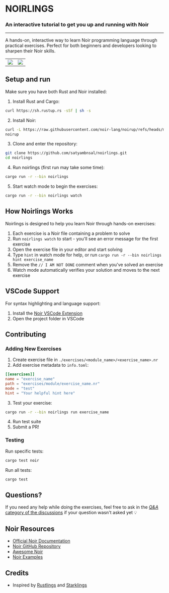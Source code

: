 # NOIRLINGS

### An interactive tutorial to get you up and running with Noir

---

A hands-on, interactive way to learn Noir programming language through practical exercises. Perfect for both beginners and developers looking to sharpen their Noir skills.

<table>
  <tr>
    <td>
      <a href="https://twitter.com/intent/follow?screen_name=NoirLang">
         <img src="https://img.shields.io/twitter/follow/NoirLang?label=Follow Noir&style=social" />
      </a >
      </td>
    <td>
        <a href="https://twitter.com/intent/follow?screen_name=satyambnsal">
            <img src="https://img.shields.io/twitter/follow/shrameetweets?label=Follow%20Satyam&style=social" />
        </a>
    </td>
  <tr>
<table>

## Setup and run

Make sure you have both Rust and Noir installed:

1. Install Rust and Cargo:

```sh
curl https://sh.rustup.rs -sSf | sh -s
```

2. Install Noir:

```sh
curl -L https://raw.githubusercontent.com/noir-lang/noirup/refs/heads/main/install | bash
noirup
```

3. Clone and enter the repository:

```sh
git clone https://github.com/satyambnsal/noirlings.git
cd noirlings
```

4. Run noirlings (first run may take some time):

```sh
cargo run -r --bin noirlings
```

5. Start watch mode to begin the exercises:

```sh
cargo run -r --bin noirlings watch
```

## How Noirlings Works

Noirlings is designed to help you learn Noir through hands-on exercises:

1. Each exercise is a Noir file containing a problem to solve
2. Run `noirlings watch` to start - you'll see an error message for the first exercise
3. Open the exercise file in your editor and start solving
4. Type `hint` in watch mode for help, or run `cargo run -r --bin noirlings hint exercise_name`
5. Remove the `// I AM NOT DONE` comment when you've solved an exercise
6. Watch mode automatically verifies your solution and moves to the next exercise

## VSCode Support

For syntax highlighting and language support:

1. Install the [Noir VSCode Extension](https://marketplace.visualstudio.com/items?itemName=noir-lang.noir-programming-language)
2. Open the project folder in VSCode

## Contributing

### Adding New Exercises

1. Create exercise file in `./exercises/<module_name>/<exercise_name>.nr`
2. Add exercise metadata to `info.toml`:

```toml
[[exercises]]
name = "exercise_name"
path = "exercises/module/exercise_name.nr"
mode = "test"
hint = "Your helpful hint here"
```

3. Test your exercise:

```sh
cargo run -r --bin noirlings run exercise_name
```

4. Run test suite
5. Submit a PR!

### Testing

Run specific tests:

```sh
cargo test noir
```

Run all tests:

```sh
cargo test
```

## Questions?

If you need any help while doing the exercises, feel free to ask in the [_Q&A_ category of the discussions](https://github.com/satyambnsal/noirlings/discussions/) if your question wasn't asked yet 💡

## Noir Resources

- [Official Noir Documentation](https://noir-lang.org/docs)
- [Noir GitHub Repository](https://github.com/noir-lang/noir)
- [Awesome Noir](https://github.com/noir-lang/awesome-noir)
- [Noir Examples](https://github.com/noir-lang/noir/tree/master/examples)

## Credits

- Inspired by [Rustlings](https://github.com/rust-lang/rustlings) and [Starklings](https://github.com/shramee/starklings-cairo1)
